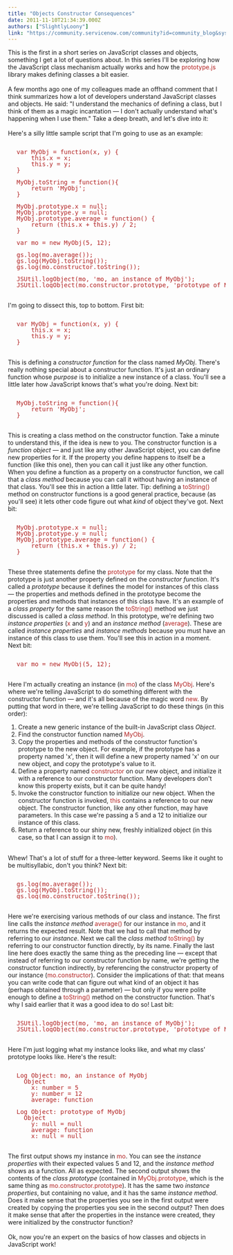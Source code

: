 ```yaml
---
title: "Objects Constructor Consequences"
date: 2011-11-10T21:34:39.000Z
authors: ["SlightlyLoony"]
link: "https://community.servicenow.com/community?id=community_blog&sys_id=374de229dbd0dbc01dcaf3231f961938"
---
```

<p><span class="asset-asset_lightbox-Small asset-align-right"><a href="/files/SlightlyLoony/young%20construction%20worker.jpg" rel="lightbox"><img rel="lightbox" src="http://community.service-now.com/files/imagecache/Small/SlightlyLoony/young%20construction%20worker.jpg" alt="" title="" class="imagecache imagecache-Small" /></a></span>This is the first in a short series on JavaScript classes and objects, something I get a lot of questions about. In this series I'll be exploring how the JavaScript class mechanism actually works and how the <span style="font-family=Courier;color:FireBrick;">prototype.js</span> library makes defining classes a bit easier.<br /><br />A few months ago one of my colleagues made an offhand comment that I think summarizes how a lot of developers understand JavaScript classes and objects. He said: "I understand the mechanics of defining a class, but I think of them as a magic incantation — I don't actually understand what's happening when I use them." Take a deep breath, and let's dive into it:<br /><!--break--><br />Here's a silly little sample script that I'm going to use as an example:<br /><pre style="margin-left:20px;line-height:1;color:FireBrick;"><br />var MyObj = function(x, y) {<br />    this.x = x;<br />    this.y = y;<br />}<br /><br />MyObj.toString = function(){<br />    return 'MyObj';<br />}<br /><br />MyObj.prototype.x = null;<br />MyObj.prototype.y = null;<br />MyObj.prototype.average = function() {<br />    return (this.x + this.y) / 2;<br />}<br /><br />var mo = new MyObj(5, 12);<br /><br />gs.log(mo.average());<br />gs.log(MyObj.toString());<br />gs.log(mo.constructor.toString());<br /><br />JSUtil.logObject(mo, 'mo, an instance of MyObj');<br />JSUtil.logObject(mo.constructor.prototype, 'prototype of MyObj');<br /></pre><br />I'm going to dissect this, top to bottom. First bit:<br /><pre style="margin-left:20px;line-height:1;color:FireBrick;"><br />var MyObj = function(x, y) {<br />    this.x = x;<br />    this.y = y;<br />}<br /></pre><br />This is defining a <i>constructor function</i> for the class named <i>MyObj</i>. There's really nothing special about a constructor function. It's just an ordinary function whose <i>purpose</i> is to initialize a new instance of a class. You'll see a little later how JavaScript knows that's what you're doing. Next bit:<br /><pre style="margin-left:20px;line-height:1;color:FireBrick;"><br />MyObj.toString = function(){<br />    return 'MyObj';<br />}<br /></pre><br />This is creating a class method on the constructor function. Take a minute to understand this, if the idea is new to you. The constructor function is a <i>function object</i> — and just like any other JavaScript object, you can define new properties for it. If the property you define happens to itself be a function (like this one), then you can call it just like any other function. When you define a function as a property on a constructor function, we call that a <i>class method</i> because you can call it without having an instance of that class. You'll see this in action a little later. Tip: defining a <span style="font-family=Courier;color:FireBrick;">toString()</span> method on constructor functions is a good general practice, because (as you'll see) it lets other code figure out what <i>kind</i> of object they've got. Next bit:<br /><pre style="margin-left:20px;line-height:1;color:FireBrick;"><br />MyObj.prototype.x = null;<br />MyObj.prototype.y = null;<br />MyObj.prototype.average = function() {<br />    return (this.x + this.y) / 2;<br />}<br /></pre><br />These three statements define the <span style="font-family=Courier;color:FireBrick;">prototype</span> for my class. Note that the prototype is just another property defined on the <i>constructor function</i>. It's called a <i>prototype</i> because it defines the model for instances of this class — the properties and methods defined in the prototype become the properties and methods that instances of this class have. It's an example of a <i>class property</i> for the same reason the <span style="font-family=Courier;color:FireBrick;">toString()</span> method we just discussed is called a <i>class method</i>. In this prototype, we're defining two <i>instance properties</i> (<span style="font-family=Courier;color:FireBrick;">x</span> and <span style="font-family=Courier;color:FireBrick;">y</span>) and an <i>instance method</i> (<span style="font-family=Courier;color:FireBrick;">average</span>). These are called <i>instance properties</i> and <i>instance methods</i> because you must have an instance of this class to use them. You'll see this in action in a moment. Next bit:<br /><pre style="margin-left:20px;line-height:1;color:FireBrick;"><br />var mo = new MyObj(5, 12);<br /></pre><br />Here I'm actually creating an instance (in <span style="font-family=Courier;color:FireBrick;">mo</span>) of the class <span style="font-family=Courier;color:FireBrick;">MyObj</span>. Here's where we're telling JavaScript to do something different with the constructor function — and it's all because of the magic word <span style="font-family=Courier;color:FireBrick;">new</span>. By putting that word in there, we're telling JavaScript to do these things (in this order):<br /><ol><li>Create a new generic instance of the built-in JavaScript class <i>Object</i>.</li><li>Find the constructor function named <span style="font-family=Courier;color:FireBrick;">MyObj</span>.</li><li>Copy the properties and methods of the constructor function's prototype to the new object. For example, if the prototype has a property named 'x', then it will define a new property named 'x' on our new object, and copy the prototype's value to it.</li><li>Define a property named <span style="font-family=Courier;color:FireBrick;">constructor</span> on our new object, and initialize it with a reference to our constructor function. Many developers don't know this property exists, but it can be quite handy!</li><li>Invoke the constructor function to initialize our new object. When the constructor function is invoked, <span style="font-family=Courier;color:FireBrick;">this</span> contains a reference to our new object. The constructor function, like any other function, may have parameters. In this case we're passing a 5 and a 12 to initialize our instance of this class.</li><li>Return a reference to our shiny new, freshly initialized object (in this case, so that I can assign it to <span style="font-family=Courier;color:FireBrick;">mo</span>).</li></ol><br />Whew! That's a lot of stuff for a three-letter keyword. Seems like it ought to be multisyllabic, don't you think? Next bit:<br /><pre style="margin-left:20px;line-height:1;color:FireBrick;"><br />gs.log(mo.average());<br />gs.log(MyObj.toString());<br />gs.log(mo.constructor.toString());<br /></pre><br />Here we're exercising various methods of our class and instance. The first line calls the <i>instance method</i> <span style="font-family=Courier;color:FireBrick;">average()</span> for our instance in <span style="font-family=Courier;color:FireBrick;">mo</span>, and it returns the expected result. Note that we had to call that method by referring to our <i>instance</i>. Next we call the <i>class method</i> <span style="font-family=Courier;color:FireBrick;">toString()</span> by referring to our constructor function directly, by its name. Finally the last line here does exactly the same thing as the preceding line — except that instead of referring to our constructor function by name, we're getting the constructor function indirectly, by referencing the constructor property of our instance (<span style="font-family=Courier;color:FireBrick;">mo.constructor</span>). Consider the implications of that: that means you can write code that can figure out what kind of an object it has (perhaps obtained through a parameter) — but only if you were polite enough to define a <span style="font-family=Courier;color:FireBrick;">toString()</span> method on the constructor function. That's why I said earlier that it was a good idea to do so! Last bit:<br /><pre style="margin-left:20px;line-height:1;color:FireBrick;"><br />JSUtil.logObject(mo, 'mo, an instance of MyObj');<br />JSUtil.logObject(mo.constructor.prototype, 'prototype of MyObj');<br /></pre><br />Here I'm just logging what my instance looks like, and what my class' prototype looks like. Here's the result:<br /><pre style="margin-left:20px;line-height:1;color:FireBrick;"><br />Log Object: mo, an instance of MyObj<br />  Object<br />    x: number = 5<br />    y: number = 12<br />    average: function<br /><br />Log Object: prototype of MyObj<br />  Object<br />    y: null = null<br />    average: function<br />    x: null = null<br /></pre><br />The first output shows my instance in <span style="font-family=Courier;color:FireBrick;">mo</span>. You can see the <i>instance properties</i> with their expected values 5 and 12, and the <i>instance method</i> shows as a function. All as expected. The second output shows the contents of the <i>class prototype</i> (contained in <span style="font-family=Courier;color:FireBrick;">MyObj.prototype</span>, which is the same thing as <span style="font-family=Courier;color:FireBrick;">mo.constructor.prototype</span>). It has the same two <i>instance properties</i>, but containing no value, and it has the same <i>instance method</i>. Does it make sense that the properties you see in the first output were created by copying the properties you see in the second output? Then does it make sense that after the properties in the instance were created, they were initialized by the constructor function?<br /><br />Ok, now you're an expert on the basics of how classes and objects in JavaScript work!</p>